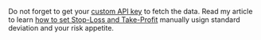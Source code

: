Do not forget to get your <a href="https://site.financialmodelingprep.com/pricing-plans?couponCode=sanzhi">custom API key</a> to fetch the data. 
Read my article to learn <a href="https://site.financialmodelingprep.com/how-to/How-to-set-StopLoss-and-TakeProfit-for-your-selected-stock-">how to set Stop-Loss and Take-Profit</a> manually usign standard deviation and your risk appetite. 
